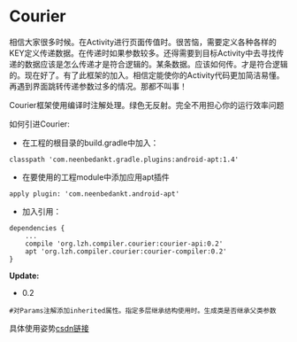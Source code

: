 # Courier
相信大家很多时候。在Activity进行页面传值时。很苦恼，需要定义各种各样的KEY定义传递数据。在传递时如果参数较多。还得需要到目标Activity中去寻找传递的数据应该是怎么传递才是符合逻辑的。某条数据。应该如何传。才是符合逻辑的。现在好了。有了此框架的加入。相信定能使你的Activity代码更加简洁易懂。再遇到界面跳转传递参数过多的情况。那都不叫事！

Courier框架使用编译时注解处理。绿色无反射。完全不用担心你的运行效率问题

如何引进Courier:

- 在工程的根目录的build.gradle中加入：
```
classpath 'com.neenbedankt.gradle.plugins:android-apt:1.4'
```
- 在要使用的工程module中添加应用apt插件

```
apply plugin: 'com.neenbedankt.android-apt'
```
- 加入引用：

```
dependencies {
	...
    compile 'org.lzh.compiler.courier:courier-api:0.2'
    apt 'org.lzh.compiler.courier:courier-compiler:0.2'
}
```
**Update:**

- 0.2

```
#对Params注解添加inherited属性。指定多层继承结构使用时。生成类是否继承父类参数
```

具体使用姿势[csdn链接](http://blog.csdn.net/liu470368500/article/details/51142099)